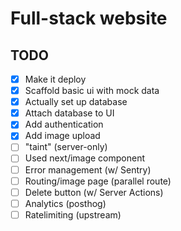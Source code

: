 # Full-stack website

## TODO

- [x] Make it deploy
- [x] Scaffold basic ui with mock data
- [x] Actually set up database
- [x] Attach database to UI
- [x] Add authentication
- [x] Add image upload
- [ ] "taint" (server-only)
- [ ] Used next/image component
- [ ] Error management (w/ Sentry)
- [ ] Routing/image page (parallel route)
- [ ] Delete button (w/ Server Actions)
- [ ] Analytics (posthog)
- [ ] Ratelimiting (upstream)
